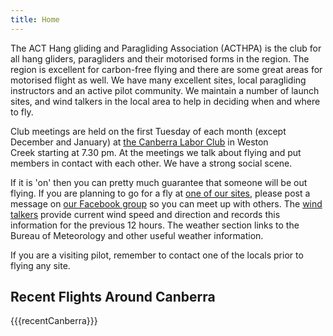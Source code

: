 ```yaml
---
title: Home
---
```

The ACT Hang gliding and Paragliding Association (ACTHPA) is the club for all hang gliders, paragliders and their motorised forms in the region.
The region is excellent for carbon-free flying and there are some great areas for motorised flight as well.
We have many excellent sites, local paragliding instructors and an active pilot community.
We maintain a number of launch sites, and wind talkers in the local area to help in deciding when and where to fly.

Club meetings are held on the first Tuesday of each month (except December and January) at [the Canberra Labor Club](http://www.laborclub.com.au) in Weston Creek starting at 7.30 pm.
At the meetings we talk about flying and put members in contact with each other.
We have a strong social scene.

If it is 'on' then you can pretty much guarantee that someone will be out flying.
If you are planning to go for a fly at [one of our sites](/flying-ACT/sites), please post a message on [our Facebook group](https://www.facebook.com/groups/260458037465074/) so you can meet up with others.
The [wind talkers](http://www.freeflightwx.com/acthpa/) provide current wind speed and direction and records this information for the previous 12 hours.
The weather section links to the Bureau of Meteorology and other useful weather information.

If you are a visiting pilot, remember to contact one of the locals prior to flying any site.

## Recent Flights Around Canberra

{{{recentCanberra}}}
